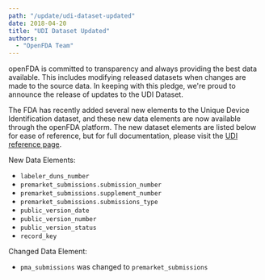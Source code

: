 ```yaml
---
path: "/update/udi-dataset-updated"
date: 2018-04-20
title: "UDI Dataset Updated"
authors:
  - "OpenFDA Team"
---
```

openFDA is committed to transparency and always providing the best data available. This includes modifying released datasets when changes are made to the source data. In keeping with this pledge, we're proud to announce the release of updates to the UDI Dataset.

The FDA has recently added several new elements to the Unique Device Identification dataset, and these new data elements are now available through the openFDA platform. The new dataset elements are listed below for ease of reference, but for full documentation, please visit the <a href="/device/udi/reference/">UDI reference page</a>.

New Data Elements:
  * `labeler_duns_number`
  * `premarket_submissions.submission_number`
  * `premarket_submissions.supplement_number`
  * `premarket_submissions.submissions_type`
  * `public_version_date`
  * `public_version_number`
  * `public_version_status`
  * `record_key`
  
Changed Data Element:
  * `pma_submissions` was changed to `premarket_submissions`